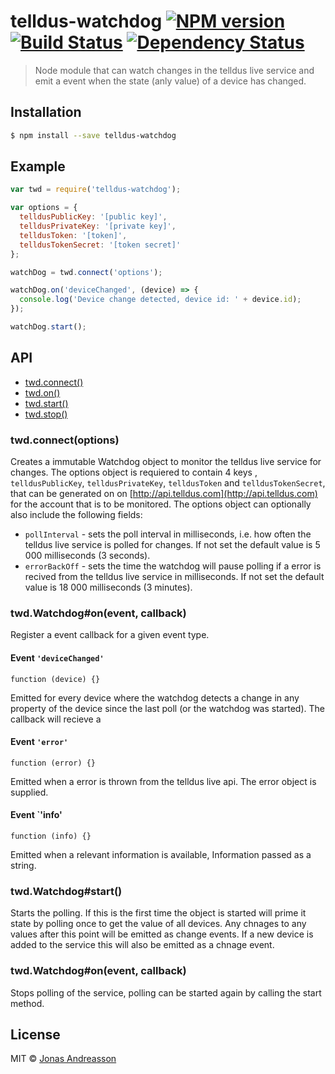 # telldus-watchdog [![NPM version][npm-image]][npm-url] [![Build Status][travis-image]][travis-url] [![Dependency Status][daviddm-image]][daviddm-url]
> Node module that can watch changes in the telldus live service and emit a event when the state (anly value) of a device has changed.

## Installation

```sh
$ npm install --save telldus-watchdog
```
## Example
```js
var twd = require('telldus-watchdog');

var options = {
  telldusPublicKey: '[public key]',
  telldusPrivateKey: '[private key]',
  telldusToken: '[token]',
  telldusTokenSecret: '[token secret]'
};

watchDog = twd.connect('options');

watchDog.on('deviceChanged', (device) => {
  console.log('Device change detected, device id: ' + device.id);
});

watchDog.start();
```
## API
* [twd.connect()](#connect)
* [twd.on()](#on)
* [twd.start()](#start)
* [twd.stop()](#stop)

### <a name="connect"></a>twd.connect(options)
Creates a immutable Watchdog object to monitor the telldus live service for changes.
The options object is requiered to contain 4 keys , `telldusPublicKey`, `telldusPrivateKey`, `telldusToken` and `telldusTokenSecret`, that can be generated on on [http://api.telldus.com](http://api.telldus.com) for the account that is to be monitored. The options object can optionally also include the following fields:
* `pollInterval` - sets the poll interval in milliseconds, i.e. how often the telldus live service is polled for changes. If not set the default value is 5 000 milliseconds (3 seconds).
* `errorBackOff` - sets the time the watchdog will pause polling if a error is recived from the telldus live service in milliseconds. If not set the default value is 18 000 milliseconds (3 minutes).

### <a name="on"></a>twd.Watchdog#on(event, callback)
Register a event callback for a given event type.
#### Event `'deviceChanged'`
`function (device) {}`

Emitted for every device where the watchdog detects a change in any property of the device since the last poll (or the watchdog was started). The callback will recieve a 
#### Event `'error'`
`function (error) {}`

Emitted when a error is thrown from the telldus live api. The error object is supplied.
#### Event `'info'
`function (info) {}`

Emitted when a relevant information is available, Information passed as a string.     
### <a name="start"></a>twd.Watchdog#start()
Starts the polling. If this is the first time the object is started will prime it state by polling once to get the value of all devices. Any chnages to any values after this point will be emitted as change events. If a new device is added to the service this will also be emitted as a chnage event.
### <a name="stop"></a>twd.Watchdog#on(event, callback)  
Stops polling of the service, polling can be started again by calling the start method.
## License

MIT © [Jonas Andreasson](https://twitter.com/Crusaider)


[npm-image]: https://badge.fury.io/js/telldus-watchdog.svg
[npm-url]: https://npmjs.org/package/telldus-watchdog
[travis-image]: https://travis-ci.org/crusaider/telldus-watchdog.svg?branch=master
[travis-url]: https://travis-ci.org/crusaider/telldus-watchdog
[daviddm-image]: https://david-dm.org/crusaider/telldus-watchdog.svg?theme=shields.io
[daviddm-url]: https://david-dm.org/crusaider/telldus-watchdog
